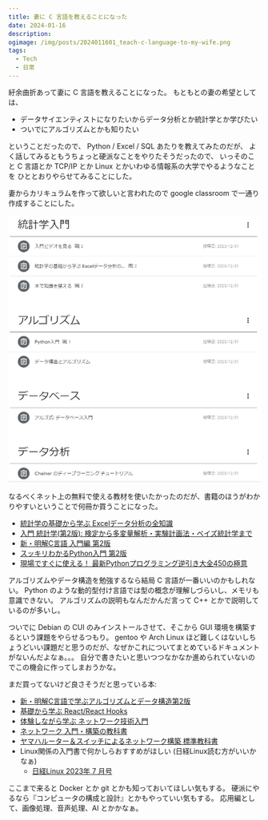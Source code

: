 ```yaml
---
title: 妻に C 言語を教えることになった
date: 2024-01-16
description:
ogimage: /img/posts/2024011601_teach-c-language-to-my-wife.png
tags:
  - Tech
  - 日常
---
```


紆余曲折あって妻に C 言語を教えることになった。
もともとの妻の希望としては、

* データサイエンティストになりたいからデータ分析とか統計学とか学びたい
* ついでにアルゴリズムとかも知りたい

ということだったので、 Python / Excel / SQL あたりを教えてみたのだが、
よく話してみるともうちょっと硬派なことをやりたそうだったので、
いっそのこと C 言語とか TCP/IP とか Linux とかいわゆる情報系の大学でやるようなことを
ひととおりやらせてみることにした。

妻からカリキュラムを作って欲しいと言われたので google classroom で一通り作成することにした。

![google classroom](/img/posts/2024011601/google-classroom.png)

なるべくネット上の無料で使える教材を使いたかったのだが、書籍のほうがわかりやすいということで何冊か買うことになった。

* [統計学の基礎から学ぶ Excelデータ分析の全知識](https://www.amazon.co.jp/dp/4295011088)
* [入門 統計学(第2版): 検定から多変量解析・実験計画法・ベイズ統計学まで](https://amzn.asia/d/7rvthWq)
* [新・明解C言語 入門編 第2版](https://amzn.asia/d/6jZ5Xlx)
* [スッキリわかるPython入門 第2版](https://amzn.asia/d/eLdiWbB)
* [現場ですぐに使える！ 最新Pythonプログラミング逆引き大全450の極意](https://amzn.asia/d/03PX0mL)

アルゴリズムやデータ構造を勉強するなら結局 C 言語が一番いいのかもしれない。
Python のような動的型付け言語では型の概念が理解しづらいし、メモリも意識できない。
アルゴリズムの説明もなんだかんだ言って C++ とかで説明しているのが多いし。

ついでに Debian の CUI のみインストールさせて、そこから GUI 環境を構築するという課題をやらせるつもり。
gentoo や Arch Linux ほど難しくはないしちょうどいい課題だと思うのだが、なぜかこれについてまとめているドキュメントがないんだよなぁ。。。
自分で書きたいと思いつつなかなか進められていないのでこの機会に作ってしまおうかな。

まだ買ってないけど良さそうだと思っている本:

* [新・明解C言語で学ぶアルゴリズムとデータ構造第2版](https://amzn.asia/d/0vZBXR9)
* [基礎から学ぶ React/React Hooks](https://amzn.asia/d/ixP2wm4)
* [体験しながら学ぶ ネットワーク技術入門](https://amzn.asia/d/4LU5Ial)
* [ネットワーク 入門・構築の教科書](https://amzn.asia/d/2IqlFSx)
* [ヤマハルーター＆スイッチによるネットワーク構築 標準教科書](https://amzn.asia/d/iWxHu0w)
* Linux関係の入門書で何かしらおすすめがほしい (日経Linux読む方がいいかなぁ)
    * [日経Linux 2023年 7 月号](https://amzn.asia/d/aDKwDma)

ここまで来ると Docker とか git とかも知っておいてほしい気もする。
硬派にやるなら『コンピュータの構成と設計』とかもやっていい気もする。
応用編として、画像処理、音声処理、AI とかかなぁ。
